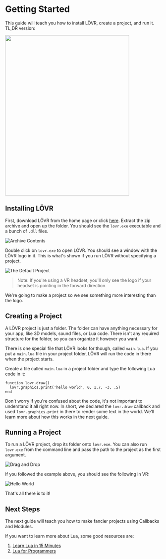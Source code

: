 Getting Started
===

This guide will teach you how to install LÖVR, create a project, and run it. TL;DR version:

<img src="https://lovr.org/static/img/gettingStarted.png" width="400" height="515" class="flat">

Installing LÖVR
---

First, download LÖVR from the home page or click [here](https://lovr.org/download).  Extract the
zip archive and open up the folder.  You should see the `lovr.exe` executable and a bunch of `.dll`
files.

![Archive Contents](https://lovr.org/static/img/dlls.png)

Double click on `lovr.exe` to open LÖVR.  You should see a window with the LÖVR logo in it.  This is
what's shown if you run LÖVR without specifying a project.

![The Default Project](https://lovr.org/static/img/defaultProject.png)

> Note: If you're using a VR headset, you'll only see the logo if your headset is pointing in the
> forward direction.

We're going to make a project so we see something more interesting than the logo.

Creating a Project
---

A LÖVR project is just a folder.  The folder can have anything necessary for your app, like 3D
models, sound files, or Lua code.  There isn't any required structure for the folder, so you can
organize it however you want.

There is one special file that LÖVR looks for though, called `main.lua`.  If you put a `main.lua`
file in your project folder, LÖVR will run the code in there when the project starts.

Create a file called `main.lua` in a project folder and type the following Lua code in it:

```
function lovr.draw()
  lovr.graphics.print('hello world', 0, 1.7, -3, .5)
end
```

Don't worry if you're confused about the code, it's not important to understand it all right now.
In short, we declared the `lovr.draw` callback and used `lovr.graphics.print` in there to render
some text in the world.  We'll learn more about how this works in the next guide.

Running a Project
---

To run a LÖVR project, drop its folder onto `lovr.exe`.  You can also run `lovr.exe` from the
command line and pass the path to the project as the first argument.

![Drag and Drop](https://lovr.org/static/img/dragonDrop.png)

If you followed the example above, you should see the following in VR:

![Hello World](https://lovr.org/static/img/helloWorld.png)

That's all there is to it!

Next Steps
---

The next guide will teach you how to make fancier projects using <a data-key="Callbacks_and_Modules">Callbacks and Modules</a>.

If you want to learn more about Lua, some good resources are:

1. [Learn Lua in 15 Minutes](http://tylerneylon.com/a/learn-lua/)
2. [Lua for Programmers](http://nova-fusion.com/2012/08/27/lua-for-programmers-part-1/)

